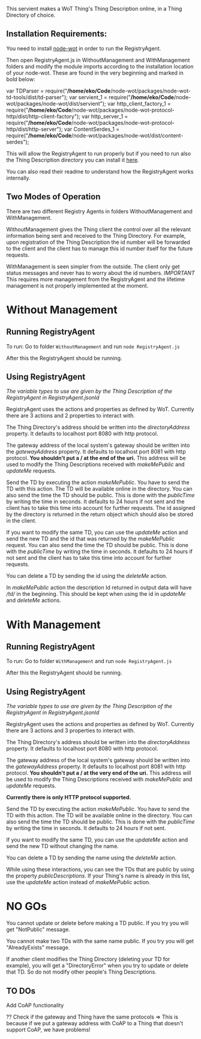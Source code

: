 This servient makes a WoT Thing's Thing Description online, in a Thing Directory of choice.

## Installation Requirements:

You need to install [node-wot](https://github.com/thingweb/node-wot) in order to run the RegistryAgent. 

Then open RegistryAgent.js in WithoutManagement and WithManagement folders and modify the module imports according to the installation location of your node-wot. These are found in the very beginning and marked in bold below:

var TDParser = require("**/home/eko/Code**/node-wot/packages/node-wot-td-tools/dist/td-parser");
var servient_1 = require("**/home/eko/Code**/node-wot/packages/node-wot/dist/servient");
var http_client_factory_1 = require("**/home/eko/Code**/node-wot/packages/node-wot-protocol-http/dist/http-client-factory");
var http_server_1 = require("**/home/eko/Code**/node-wot/packages/node-wot-protocol-http/dist/http-server");
var ContentSerdes_1 = require("**/home/eko/Code**/node-wot/packages/node-wot/dist/content-serdes");

This will allow the RegistryAgent to run properly but if you need to run also the Thing Description directory you can install it [here](https://github.com/thingweb/thingweb-directory).

You can also read their readme to understand how the RegistryAgent works internally.

## Two Modes of Operation

There are two different Registry Agents in folders WithoutManagement and WithManagement. 

WithoutManagement gives the Thing client the control over all the relevant information being sent and received to the Thing Directory. For example, upon registration of the Thing Description the id number will be forwarded to the client and the client has to manage this id number itself for the future requests.

WithManagement is seen simpler from the outside. The client only get status messages and never has to worry about the id numbers. *IMPORTANT* This requires more management from the RegistryAgent and the lifetime management is not properly implemented at the moment.

# Without Management

## Running RegistryAgent

To run: Go to folder `WithoutManagement` and run `node RegistryAgent.js`

After this the RegistryAgent should be running.

## Using RegistryAgent

*The variable types to use are given by the Thing Description of the RegistryAgent in RegistryAgent.jsonld*

RegistryAgent uses the actions and properties as defined by WoT. Currently there are 3 actions and 2 properties to interact with.

The Thing Directory's address should be written into the *directoryAddress* property. It defaults to localhost port 8080 with http protocol. 

The gateway address of the local system's gateway should be written into the *gatewayAddress* property. It defaults to localhost port 8081 with http protocol. **You shouldn't put a / at the end of the uri.** This address will be used to modify the Thing Descriptions received with *makeMePublic* and *updateMe* requests.

Send the TD by executing the action *makeMePublic*. You have to send the TD with this action. The TD will be available online in the directory. You can also send the time the TD should be public. This is done with the *publicTime* by writing the time in seconds. It defaults to 24 hours if not sent and the client has to take this time into account for further requests. The id assigned by the directory is returned in the return object which should also be stored in the client.

If you want to modify the same TD, you can use the *updateMe* action and send the new TD and the id that was returned by the *makeMePublic* request. You can also send the time the TD should be public. This is done with the *publicTime* by writing the time in seconds. It defaults to 24 hours if not sent and the client has to take this time into account for further requests.

You can delete a TD by sending the id using the *deleteMe* action.

In *makeMePublic* action the description Id returned in output data will have */td/* in the beginning. This should be kept when using the id in *updateMe* and *deleteMe* actions.

# With Management

## Running RegistryAgent

To run: Go to folder `WithManagement` and run `node RegistryAgent.js`

After this the RegistryAgent should be running.

## Using RegistryAgent

*The variable types to use are given by the Thing Description of the RegistryAgent in RegistryAgent.jsonld*

RegistryAgent uses the actions and properties as defined by WoT. Currently there are 3 actions and 3 properties to interact with.

The Thing Directory's address should be written into the *directoryAddress* property. It defaults to localhost port 8080 with http protocol. 

The gateway address of the local system's gateway should be written into the *gatewayAddress* property. It defaults to localhost port 8081 with http protocol. **You shouldn't put a / at the very end of the uri.** This address will be used to modify the Thing Descriptions received with *makeMePublic* and *updateMe* requests.

**Currently there is only HTTP protocol supported.**

Send the TD by executing the action *makeMePublic*. You have to send the TD with this action. The TD will be available online in the directory. You can also send the time the TD should be public. This is done with the *publicTime* by writing the time in seconds. It defaults to 24 hours if not sent.

If you want to modify the same TD, you can use the *updateMe* action and send the new TD without 
changing the name.

You can delete a TD by sending the name using the *deleteMe* action.

While using these interactions, you can see the TDs that are public by using the property *publicDescriptions*. If your Thing's name is already in this list, use the *updateMe* action instead of *makeMePublic* action.

# NO GOs
You cannot update or delete before making a TD public. If you try you will get "NotPublic" message.

You cannot make two TDs with the same name public. If you try you will get "AlreadyExists" message.

If another client modifies the Thing Directory (deleting your TD for example), you will get a "DirectoryError" when you try to update or delete that TD. So do not modify other people's Thing Descriptions.


## TO DOs

Add CoAP functionality

?? Check if the gateway and Thing have the same protocols => This is because if we put a gateway address with CoAP to a Thing that doesn't support CoAP, we have problems!
